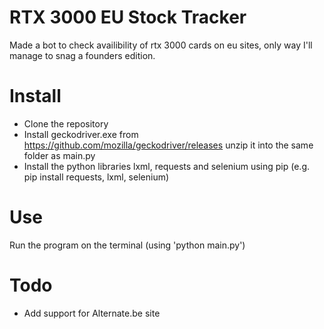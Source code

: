 # RTX 3000 EU Stock Tracker
Made a bot to check availibility of rtx 3000 cards on eu sites, only way I'll manage to snag a founders edition.

# Install

- Clone the repository
- Install geckodriver.exe from https://github.com/mozilla/geckodriver/releases
  unzip it into the same folder as main.py 
- Install the python libraries lxml, requests and selenium using pip (e.g. pip install requests, lxml, selenium)


# Use 
Run the program on the terminal (using 'python main.py')


# Todo
- Add support for Alternate.be site
